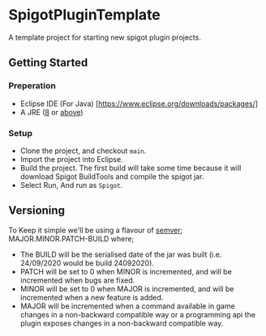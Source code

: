 # SpigotPluginTemplate
A template project for starting new spigot plugin projects.

## Getting Started
### Preperation
- Eclipse IDE (For Java) [https://www.eclipse.org/downloads/packages/]
- A JRE ([8](https://www.oracle.com/java/technologies/javase-jre8-downloads.html) or [above](https://jdk.java.net/))

### Setup
* Clone the project, and checkout `main`.
* Import the project into Eclipse.
* Build the project. The first build will take some time because it will download Spigot BuildTools and compile the spigot jar.
* Select Run, And run as `Spigot`.

## Versioning
To Keep it simple we'll be using a flavour of [semver](https://semver.org/); MAJOR.MINOR.PATCH-BUILD where;
- The BUILD will be the serialised date of the jar was built (i.e. 24/09/2020 would be build 24092020).
- PATCH will be set to 0 when MINOR is incremented, and will be incremented when bugs are fixed.
- MINOR will be set to 0 when MAJOR is incremented, and will be incremented when a new feature is added.
- MAJOR will be incremented when a command available in game changes in a non-backward compatible way or a programming api the plugin exposes changes in a non-backward compatible way.
